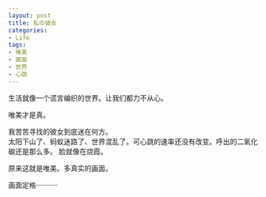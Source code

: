 ```yaml
---
layout: post
title: 私の彼女
categories:
- Life
tags:
- 唯美
- 画面
- 世界
- 心跳
---
```


生活就像一个谎言编织的世界。让我们都力不从心。
         
唯美才是真。
           
              
我苦苦寻找的彼女到底迷在何方。          
           太阳下山了、蚂蚁迷路了、世界混乱了。可心跳的速率还没有改变。呼出的二氧化碳还是那么多。
脸就像在烧霞。      
  
原来这就是唯美。多真实的画面。

      
画面定格··········· 